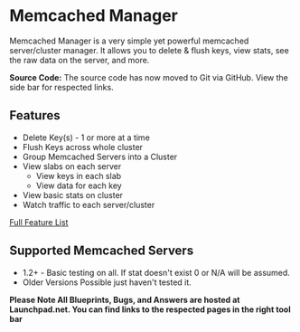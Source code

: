 # Memcached Manager #
Memcached Manager is a very simple yet powerful memcached server/cluster manager. It allows you to delete & flush keys, view stats, see the raw data on the server, and more.

**Source Code:** The source code has now moved to Git via GitHub. View the side bar for respected links.

## Features ##
  * Delete Key(s) - 1 or more at a time
  * Flush Keys across whole cluster
  * Group Memcached Servers into a Cluster
  * View slabs on each server
    * View keys in each slab
    * View data for each key
  * View basic stats on cluster
  * Watch traffic to each server/cluster

[Full Feature List](FeatureList.md)

## Supported Memcached Servers ##
  * 1.2+ - Basic testing on all. If stat doesn't exist 0 or N/A will be assumed.
  * Older Versions Possible just haven't tested it.



**Please Note All Blueprints, Bugs, and Answers are hosted at Launchpad.net. You can find links to the respected pages in the right tool bar**